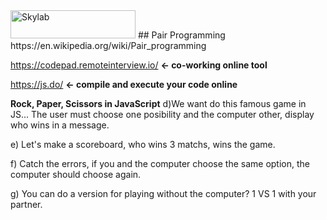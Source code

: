 <img src="http://www.skylabcoders.com/images/403/default.png" alt="Skylab" style="width:200px;height:45px;">
## Pair Programming
https://en.wikipedia.org/wiki/Pair_programming

https://codepad.remoteinterview.io/ **<- co-working online tool**

https://js.do/ **<- compile and execute your code online**

**Rock, Paper, Scissors in JavaScript**
d)We want do this famous game in JS... The user must choose one posibility and the computer other, display who wins in a message.

e) Let's make a scoreboard, who wins 3 matchs, wins the game.

f) Catch the errors, if you and the computer choose the same option, the computer should choose again.

g) You can do a version for playing without the computer? 1 VS 1 with your partner.

